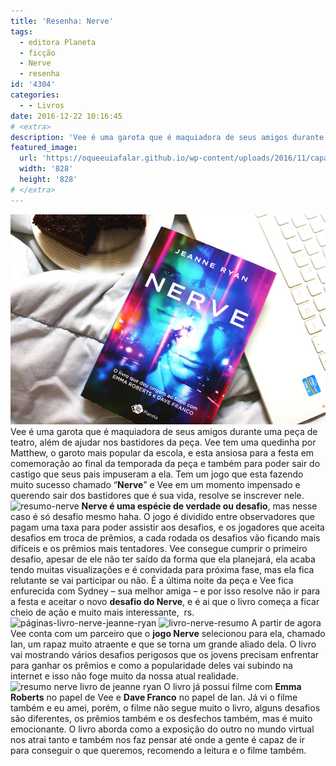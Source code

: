 ```yaml
---
title: 'Resenha: Nerve'
tags:
  - editora Planeta
  - ficção
  - Nerve
  - resenha
id: '4304'
categories:
  - - Livros
date: 2016-12-22 10:16:45
# <extra>
description: 'Vee é uma garota que é maquiadora de seus amigos durante uma peça de teatro, além de ajudar nos bastidores da peça. Vee tem uma quedinha por Matthew, o garoto mais popular da escola, e esta ansiosa para a festa em comemoração ao final da temporada da peça e também para poder sair do castigo que seus pais impuseram a ela. Tem um jogo que esta fazendo muito sucesso chamado “Nerve” e Vee em um momento impensado e querendo sair dos bastidores que é sua vida, resolve se inscrever nele. Nerve é uma espécie de verdade ou desafio, mas nesse caso é só desafio mesmo haha. O jogo é dividido entre observadores que pagam uma taxa para poder assistir aos desafios, e os jogadores que aceita desafios em troca de prêmios, a cada rodada os desafios vão ficando mais difíceis &hellip;'
featured_image: 
  url: 'https://oqueeuiafalar.github.io/wp-content/uploads/2016/11/capa-livro-nerve.jpg'
  width: '828'
  height: '828'
# </extra>
---
```


![resenha-livro-nerve-jeanne-ryan](/wp-content/uploads/2016/11/capa-livro-nerve.jpg) Vee é uma garota que é maquiadora de seus amigos durante uma peça de teatro, além de ajudar nos bastidores da peça. Vee tem uma quedinha por Matthew, o garoto mais popular da escola, e esta ansiosa para a festa em comemoração ao final da temporada da peça e também para poder sair do castigo que seus pais impuseram a ela. Tem um jogo que esta fazendo muito sucesso chamado “**Nerve**” e Vee em um momento impensado e querendo sair dos bastidores que é sua vida, resolve se inscrever nele. ![resumo-nerve](/wp-content/uploads/2016/11/lombada-livro-nerve-resenha.jpg) **Nerve é uma espécie de verdade ou desafio**, mas nesse caso é só desafio mesmo haha. O jogo é dividido entre observadores que pagam uma taxa para poder assistir aos desafios, e os jogadores que aceita desafios em troca de prêmios, a cada rodada os desafios vão ficando mais difíceis e os prêmios mais tentadores. Vee consegue cumprir o primeiro desafio, apesar de ele não ter saído da forma que ela planejará, ela acaba tendo muitas visualizações e é convidada para próxima fase, mas ela fica relutante se vai participar ou não. É a última noite da peça e Vee fica enfurecida com Sydney – sua melhor amiga – e por isso resolve não ir para a festa e aceitar o novo **desafio do Nerve**, e é ai que o livro começa a ficar cheio de ação e muito mais interessante,  rs. ![páginas-livro-nerve-jeanne-ryan](/wp-content/uploads/2016/11/resumo-livro-nerve.jpg) ![livro-nerve-resumo](/wp-content/uploads/2016/11/contra-capa-livro-nerve-resenha.jpg) A partir de agora Vee conta com um parceiro que o **jogo Nerve** selecionou para ela, chamado Ian, um rapaz muito atraente e que se torna um grande aliado dela. O livro vai mostrando vários desafios perigosos que os jovens precisam enfrentar para ganhar os prêmios e como a popularidade deles vai subindo na internet e isso não foge muito da nossa atual realidade. ![resumo nerve livro de jeanne ryan](/wp-content/uploads/2016/11/resenha-livro-nerve-jeanne-ryan.jpg) O livro já possui filme com **Emma Roberts** no papel de Vee e **Dave Franco** no papel de Ian. Já vi o filme também e eu amei, porém, o filme não segue muito o livro, alguns desafios são diferentes, os prêmios também e os desfechos também, mas é muito emocionante. O livro aborda como a exposição do outro no mundo virtual nos atrai tanto e também nos faz pensar até onde a gente é capaz de ir para conseguir o que queremos, recomendo a leitura e o filme também.
